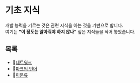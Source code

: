 # 기초 지식
개발 능력을 기르는 것은 관련 지식을 아는 것을 기반으로 합니다.  
여기는 **"이 정도는 알아줘야 하지 않나"** 싶은 지식들을 적어 놓았습니다.

## 목록
- 📁[네트워크](network/index.md)
- 📁[마크업 언어](markup_language/index.md)
- 📁[미분류](미분류/index.md)
